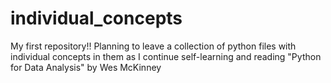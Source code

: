 # individual_concepts
My first repository!!
Planning to leave a collection of python files with individual concepts in them 
as I continue self-learning and reading "Python for Data Analysis" by Wes McKinney
